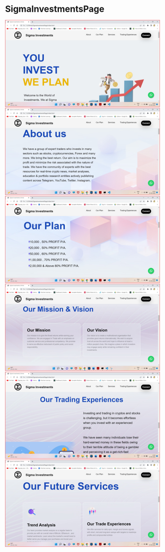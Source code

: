 # SigmaInvestmentsPage
<!-- ![Home Page](url ".SigmaInvestmentsPage/images/other/main.jpg")
![About us](url "./images/other/about-us.jpg") -->

<img src="./images/other/main.jpg "/>
<img src="./images/other/about-us.jpg"/>
<img src="./images/other/our-plan.jpg"/>
<img src="./images/other/our-mission-vision.jpg"/>
<img src="./images/other/our-experiences.jpg"/>
<img src="./images/other/our-future-services.jpg"/>



